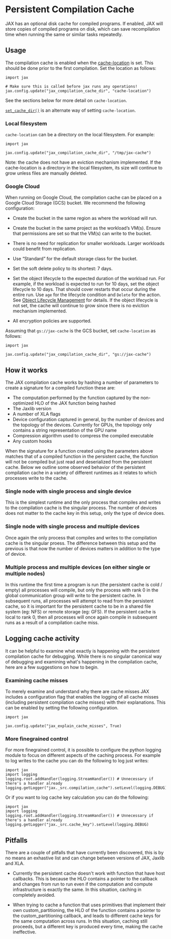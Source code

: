 # Persistent Compilation Cache

JAX has an optional disk cache for compiled programs. If enabled, JAX will
store copies of compiled programs on disk, which can save recompilation time
when running the same or similar tasks repeatedly.

## Usage

The compilation cache is enabled when the
[cache-location](https://github.com/google/jax/blob/jax-v0.4.26/jax/_src/config.py#L1206)
is set. This should be done prior to the first compilation. Set the location as
follows:

```
import jax

# Make sure this is called before jax runs any operations!
jax.config.update("jax_compilation_cache_dir", "cache-location")
```

See the sections below for more detail on `cache-location`.

[`set_cache_dir()`](https://github.com/google/jax/blob/jax-v0.4.26/jax/experimental/compilation_cache/compilation_cache.py#L18)
is an alternate way of setting `cache-location`.

### Local filesystem

`cache-location` can be a directory on the local filesystem. For example:

```
import jax

jax.config.update("jax_compilation_cache_dir", "/tmp/jax-cache")
```

Note: the cache does not have an eviction mechanism implemented. If the
cache-location is a directory in the local filesystem, its size will continue
to grow unless files are manually deleted.

### Google Cloud

When running on Google Cloud, the compilation cache can be placed on a Google
Cloud Storage (GCS) bucket. We recommend the following configuration:

*  Create the bucket in the same region as where the workload will run.

*  Create the bucket in the same project as the workload’s VM(s). Ensure that
   permissions are set so that the VM(s) can write to the bucket.

*  There is no need for replication for smaller workloads. Larger workloads
   could benefit from replication.

*  Use “Standard” for the default storage class for the bucket.

*  Set the soft delete policy to its shortest: 7 days.

*  Set the object lifecycle to the expected duration of the workload run.
   For example, if the workload is expected to run for 10 days, set the object
   lifecycle to 10 days. That should cover restarts that occur during the entire
   run. Use `age` for the lifecycle condition and `Delete` for the action. See
   [Object Lifecycle Management](https://cloud.google.com/storage/docs/lifecycle)
   for details. If the object lifecycle is not set, the cache will continue to
   grow since there is no eviction mechanism implemented.

*  All encryption policies are supported.

Assuming that `gs://jax-cache` is the GCS bucket, set `cache-location` as
follows:

```
import jax

jax.config.update("jax_compilation_cache_dir", "gs://jax-cache")
```

## How it works

The JAX compilation cache works by hashing a number of parameters to create a signature for a compiled function these are:

* The computation performed by the function captured by the non-optimized HLO of the JAX function being hashed
* The Jaxlib version 
* A number of XLA flags
* Device configuration captured in general, by the number of devices and the topology of the devices. Currently for GPUs, the topology only contains a string representation of the GPU name
* Compression algorithm used to compress the compiled executable
* Any custom hooks 

When the signature for a function created using the parameters above matches that of a compiled function in the persistent cache, the function will not be compiled but just read and deserialized from the persistent cache. Below we outline some observed behavior of the persistent compilation cache in a variety of different runtimes as it relates to which processes write to the cache.

### Single node with single process and single device

This is the simplest runtime and the only process that compiles and writes to the compilation cache is the singular process. The number of devices does not matter to the cache key in this setup, only the type of device does. 

### Single node with single process and multiple devices

Once again the only process that compiles and writes to the compilation cache is the singular proess. The difference between this setup and the previous is that now the number of devices matters in addition to the type of device. 

### Multiple process and multiple devices (on either single or multiple nodes)

In this runtime the first time a program is run (the persistent cache is cold / empty) all processes will compile, but only the process with rank 0 in the global communication group will write to the persistent cache. In subsequent runs, all processes will attempt to read from the persistent cache, so it is important for the persistent cache to be in a shared file system (eg: NFS) or remote storage (eg: GFS). If the persistent cache is local to rank 0, then all processes will once again compile in subsequent runs as a result of a compilation cache miss. 

## Logging cache activity

It can be helpful to examine what exactly is happening with the persistent compilation cache for debugging. While there is no singular canonical way of debugging and examining what's happening in the compilation cache, here are a few suggestions on how to begin.

### Examining cache misses

To merely examine and understand why there are cache misses JAX includes a configuration flag that enables the logging of all cache misses (including persistent compilation cache misses) with their explanations. This can be enabled by setting the following configuration.

```
import jax

jax.config.update("jax_explain_cache_misses", True)
```

### More finegrained control

For more finegrained control, it is possible to configure the python logging module to focus on different aspects of the caching process. For example to log writes to the cache you can do the following to log just writes:

```
import jax
import logging
logging.root.addHandler(logging.StreamHandler()) # Unnecessary if there's a handler already
logging.getLogger("jax._src.compilation_cache").setLevel(logging.DEBUG)
```

Or if you want to log cache key calculation you can do the following:

```
import jax
import logging
logging.root.addHandler(logging.StreamHandler()) # Unnecessary if there's a handler already
logging.getLogger("jax._src.cache_key").setLevel(logging.DEBUG)
```

## Pitfalls

There are a couple of pitfalls that have currently been discovered, this is by no means an exhastive list and can change between versions of JAX, Jaxlib and XLA. 

* Currently the persistent cache doesn't work with function that have host callbacks. This is because the HLO contains a pointer to the callback and changes from run to run even if the computation and compute infrastructure is exactly the same. In this situation, caching in completely avoided.

* When trying to cache a function that uses primitives that implement their own custom_partitioning, the HLO of the function contains a pointer to the custom_partitioning callback, and leads to different cache keys for the same computation across runs. In this situation, caching still proceeds, but a different key is produced every time, making the cache ineffective. 


